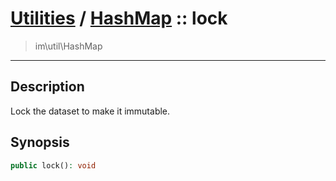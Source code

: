 # [Utilities](util.md) / [HashMap](util-HashMap.md) :: lock
 > im\util\HashMap
____

## Description
Lock the dataset to make it immutable.

## Synopsis
```php
public lock(): void
```
